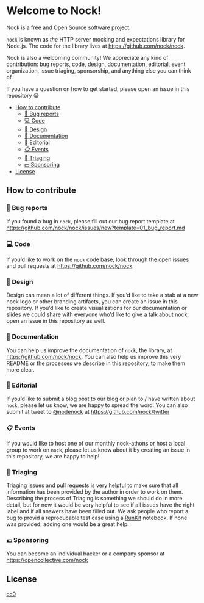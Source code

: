 # Welcome to Nock!

Nock is a free and Open Source software project.

`nock` is known as _the_ HTTP server mocking and expectations library for Node.js. The code for the library lives at https://github.com/nock/nock.

Nock is also a welcoming community! We appreciate any kind of contribution: bug reports, code, design, documentation, editorial, event organization, issue triaging, sponsorship, and anything else you can think of.

If you have a question on how to get started, please open an issue in this repository 😀

<!-- toc -->

- [How to contribute](#how-to-contribute)
  * [🐛 Bug reports](#%F0%9F%90%9B-bug-reports)
  * [💻 Code](#%F0%9F%92%BB-code)
  * [🎨 Design](#%F0%9F%8E%A8-design)
  * [📖 Documentation](#%F0%9F%93%96-documentation)
  * [📝 Editorial](#%F0%9F%93%9D-editorial)
  * [📋 Events](#%F0%9F%93%8B-events)
  * [👀 Triaging](#%F0%9F%91%80-triaging)
  * [💵 Sponsoring](#%F0%9F%92%B5-sponsoring)
- [License](#license)

<!-- tocstop -->

## How to contribute

### 🐛 Bug reports

If you found a bug in `nock`, please fill out our bug report template at https://github.com/nock/nock/issues/new?template=01_bug_report.md

### 💻 Code

If you’d like to work on the `nock` code base, look through the open issues and pull requests at https://github.com/nock/nock

### 🎨 Design

Design can mean a lot of different things. If you’d like to take a stab at a new nock logo or other branding artifacts, you can create an issue in this repository. If you’d like to create visualizations for our documentation or slides we could share with everyone who’d like to give a talk about nock, open an issue in this repository as well.

### 📖 Documentation

You can help us improve the documentation of `nock`, the library, at https://github.com/nock/nock. You can also help us improve this very README or the processes we describe in this repository, to make them more clear.

### 📝 Editorial

If you’d like to submit a blog post to our blog or plan to / have written about `nock`, please let us know, we are happy to spread the word. You can also submit at tweet to [@nodenock](https://twitter.com/nodenock) at https://github.com/nock/twitter 

### 📋 Events

If you would like to host one of our monthly nock-athons or host a local group to work on `nock`, please let us know about it by creating an issue in this repository, we are happy to help!

### 👀 Triaging

Triaging issues and pull requests is very helpful to make sure that all information has been provided by the author in order to work on them. Describing the process of Triaging is something we should do in more detail, but for now it would be very helpful to see if all issues have the right label and if all answers have been filled out. We ask people who report a bug to provid a reproducable test case using a [RunKit](https://runkit.com/) notebook. If none was provided, adding one would be a great help.

### 💵 Sponsoring

You can become an individual backer or a company sponsor at https://opencollective.com/nock

## License

[cc0](https://creativecommons.org/share-your-work/public-domain/cc0/)
